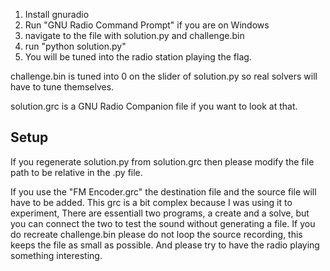 1. Install gnuradio
2. Run "GNU Radio Command Prompt" if you are on Windows
3. navigate to the file with solution.py and challenge.bin
4. run "python solution.py"
5. You will be tuned into the radio station playing the flag.

challenge.bin is tuned into 0 on the slider of solution.py so real solvers will have to tune themselves.

solution.grc is a GNU Radio Companion file if you want to look at that.


## Setup

If you regenerate solution.py from solution.grc then please modify the file
path to be relative in the .py file.

If you use the "FM Encoder.grc" the destination file and the source file will 
have to be added. This grc is a bit complex because I was using it to experiment, 
There are essentiall two programs, a create and a solve, but you can connect the
two to test the sound without generating a file. If you do recreate challenge.bin
please do not loop the source recording, this keeps the file as small as possible.
And please try to have the radio playing something interesting.
